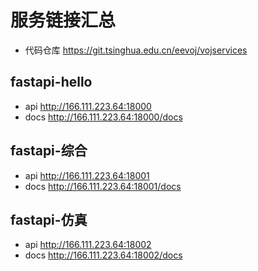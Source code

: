 # 服务链接汇总

- 代码仓库 <https://git.tsinghua.edu.cn/eevoj/vojservices>

## fastapi-hello

- api <http://166.111.223.64:18000>
- docs <http://166.111.223.64:18000/docs>

## fastapi-综合

- api <http://166.111.223.64:18001>
- docs <http://166.111.223.64:18001/docs>

## fastapi-仿真

- api <http://166.111.223.64:18002>
- docs <http://166.111.223.64:18002/docs>
